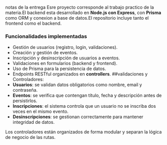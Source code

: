 notas de la entrega
Esre proyecto corresponde al trabajo practico de la materia.El backend esta desarrollado en **Node.js con Express**, con **Prisma** como ORM y conexion a base de datos.El repositorio incluye tanto el frontend como el backend.

### Funcionalidades implementadas

- Gestión de usuarios (registro, login, validaciones).
- Creación y gestión de eventos.
- Inscripción y desinscripción de usuarios a eventos.
- Validaciones en formularios (backend y frontend).
- Uso de Prisma para la persistencia de datos.
- Endpoints RESTful organizados en **controllers**.
##validaciones y Controladores:
- **Usuarios**: se validan datos obligatorios como nombre, email y contraseña.  
- **Eventos**: se verifica que contengan título, fecha y descripción antes de persistirlos.  
- **Inscripciones**: el sistema controla que un usuario no se inscriba dos veces en el mismo evento.  
- **Desinscripciones**: se gestionan correctamente para mantener integridad de datos.  

Los controladores están organizados de forma modular y separan la lógica de negocio de las rutas.
